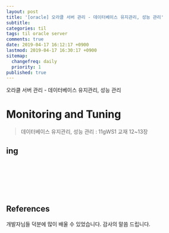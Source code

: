 ```yaml
---
layout: post
title: '[oracle] 오라클 서버 관리 - 데이터베이스 유지관리, 성능 관리'
subtitle: 
categories: til
tags: til oracle server
comments: true
date: 2019-04-17 16:12:17 +0900
lastmod: 2019-04-17 16:30:17 +0900
sitemap:
  changefreq: daily
  priority: 1
published: true
---
```


오라클 서버 관리 - 데이터베이스 유지관리, 성능 관리<br />

# Monitoring and Tuning
> 데이터베이스 유지관리, 성능 관리 : 11gWS1 교재 12~13장<br>

## ing



<br>
<br>
<br>
<br>
<br>

## References
개발자님들 덕분에 많이 배울 수 있었습니다. 감사의 말씀 드립니다.<br/>